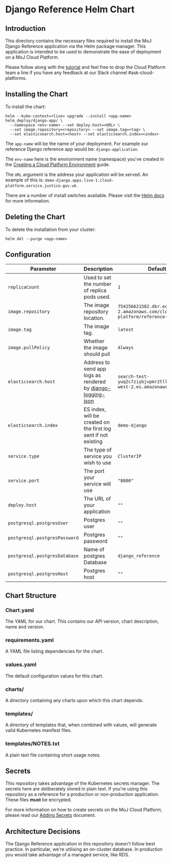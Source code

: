 # Django Reference Helm Chart
## Introduction
This directory contains the necessary files required to install the MoJ Django Reference application via the Helm package manager. This application is intended to be used to demonstrate the ease of deployment on a MoJ Cloud Platform. 

Please follow along with the [tutorial](https://ministryofjustice.github.io/cloud-platform-user-docs/cloud-platform/app-deploy-helm/#tutorial-deploying-an-application-to-the-cloud-platform-with-helm) and feel free to drop the Cloud Platform team a line if you have any feedback at our Slack channel #ask-cloud-platforms. 

## Installing the Chart
To install the chart:
```
helm --kube-context=<live> upgrade --install <app-name> helm_deploy/django-app/ \
  --namespace <env-name> --set deploy.host=<URL> \
  --set image.repository=<repository> --set image.tag=<tag> \
  --set elasticsearch.host=<host> --set elasticsearch.index=<index>
```
The ```app-name``` will be the name of your deployment. For example our reference Django reference app would be: `django-application`.

The ```env-name``` here is the environment name (namespace) you've created in the [Creating a Cloud Platform Environment](https://ministryofjustice.github.io/cloud-platform-user-docs/cloud-platform/env-create/#creating-a-cloud-platform-environment) guide.

The ```URL``` argument is the address your application will be served. An example of this is: `demo-django.apps.live-1.cloud-platform.service.justice.gov.uk`.

There are a number of install switches available. Please visit the [Helm docs](https://docs.helm.sh/helm/#helm-install) for more information. 

## Deleting the Chart
To delete the installation from your cluster:
```
helm del --purge <app-name>
```
## Configuration
| Parameter  | Description     | Default |
| ---------- | --------------- | ------- |
| `replicaCount` | Used to set the number of replica pods used. | `1` |
| `image.repository` | The image repository location. | `754256621582.dkr.ecr.eu-west-2.amazonaws.com/cloud-platform/reference-app`|
| `image.tag` | The image tag. | `latest` |
| `image.pullPolicy` | Whether the image should pull | `Always` |
| `elasticsearch.host` | Address to send app logs as rendered by [django-logging-json](https://pypi.org/project/django-logging-json/) | `search-test-yuq2c7ziybjvpmr2tllkghh6va.eu-west-2.es.amazonaws.com:443` |
| `elasticsearch.index` | ES index, will be created on the first log sent if not existing | `demo-django` |
| `service.type` | The type of service you wish to use | `ClusterIP` |
| `service.port` | The port your service will use | `"8000"` |
| `deploy.host` | The URL of your application | `""` |
| `postgresql.postgresUser` | Postgres user | `""` |
| `postgresql.postgresPassword` | Postgres password | `""` |
| `postgresql.postgresDatabase` | Name of postgres Database | `django_reference` |
| `postgresql.postgresHost` | Postgres host | `""` |

## Chart Structure
### Chart.yaml
The YAML for our chart. This contains our API version, chart description, name and version. 

### requirements.yaml
A YAML file listing dependencies for the chart.

### values.yaml
The default configuration values for this chart.

### charts/
A directory containing any charts upon which this chart depends.

### templates/ 
A directory of templates that, when combined with values, will generate valid Kubernetes manifest files.

### templates/NOTES.txt
A plain text file containing short usage notes.

 
## Secrets
This repository takes advantage of the Kubernetes secrets manager. The secrets here are deliberately stored in plain text. If you're using this repository as a reference for a production or non-production application. These files **must** be encrypted. 

For more information on how to create secrets on the MoJ Cloud Platform, please read our [Adding Secrets](https://ministryofjustice.github.io/cloud-platform-user-docs/cloud-platform/add-secrets-to-deployment/#adding-a-secret-to-an-application) document.

## Architecture Decisions
The Django Reference application in this repository doesn't follow best practice. In particular, we're utilising an on-cluster database. In production you would take advantage of a managed service, like RDS. 
